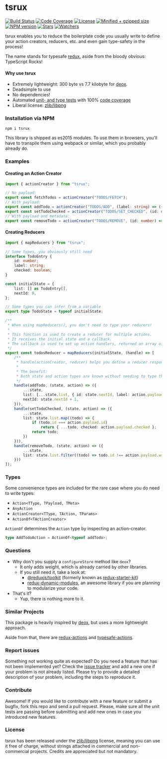 # tsrux

[![Build Status](https://flat.badgen.net/travis/lusito/tsrux/master?icon=travis&label=tests)](https://travis-ci.org/Lusito/tsrux)
[![Code Coverage](https://flat.badgen.net/coveralls/c/github/Lusito/tsrux/master?icon=codecov)](https://coveralls.io/github/Lusito/tsrux)
[![License](https://flat.badgen.net/github/license/lusito/tsrux?icon=github)](https://github.com/lusito/tsrux/blob/master/LICENSE)
[![Minified + gzipped size](https://flat.badgen.net/bundlephobia/minzip/tsrux?icon=dockbit)](https://bundlephobia.com/result?p=tsrux)
[![NPM version](https://flat.badgen.net/npm/v/tsrux?icon=npm)](https://www.npmjs.com/package/tsrux)
[![Stars](https://flat.badgen.net/github/stars/lusito/tsrux?icon=github)](https://github.com/lusito/tsrux)
[![Watchers](https://flat.badgen.net/github/watchers/lusito/tsrux?icon=github)](https://github.com/lusito/tsrux)

tsrux enables you to reduce the boilerplate code you usually write to define your action creators, reducers, etc. and even gain type-safety in the process!

The name stands for typesafe [redux](https://redux.js.org/), aside from the bloody obvious: TypeScript Rocks!

#### Why use tsrux

- Extremely lightweight: 300 byte vs 7.7 kilobyte for [deox](https://bundlephobia.com/result?p=deox).
- Deadsimple to use
- No dependencies!
- Automated [unit- and type tests](https://travis-ci.org/Lusito/tsrux) with 100% [code coverage](https://coveralls.io/github/Lusito/tsrux)
- Liberal license: [zlib/libpng](https://github.com/Lusito/tsrux/blob/master/LICENSE)

### Installation via NPM

```
npm i tsrux
```

This library is shipped as es2015 modules. To use them in browsers, you'll have to transpile them using webpack or similar, which you probably already do.

### Examples

#### Creating an Action Creator

```typescript
import { actionCreator } from "tsrux";

// No payload:
export const fetchTodos = actionCreator("TODOS/FETCH");
// With payload:
export const addTodo = actionCreator("TODOS/ADD", (label: string) => ({ label }));
export const setTodoChecked = actionCreator("TODOS/SET_CHECKED", (id: number, checked: boolean) => ({ id, checked }));
// With payload and metadata:
export const removeTodo = actionCreator("TODOS/REMOVE", (id: number) => ({ id }), (id: number) => ({ metaId: id, foo: "bar" }));

```

#### Creating Reducers

```typescript
import { mapReducers } from "tsrux";

// Some types, you obviously still need
interface TodoEntry {
    id: number;
    label: string;
    checked: boolean;
}

const initialState = {
    list: [] as TodoEntry[],
    nextId: 0,
};

// Some types you can infer from a variable
export type TodoState = typeof initialState;

/**
 * When using mapReducers(), you don't need to type your reducers!
 * 
 * This function is used to create a reducer for multiple actions.
 * It receives the initial state and a callback.
 * The callback is used to set up action handlers, returned an array of action handlers.
 */
export const todosReducer = mapReducers(initialState, (handle) => [
    /**
     * handle(actionCreator, reducer) helps you define a reducer responsible for one single action.
     * 
     * The benefit:
     * Both state and action types are known without needing to type them down!
     */
    handle(addTodo, (state, action) => ({
        ...state,
        list: [...state.list, { id: state.nextId, label: action.payload.label, checked: false }],
        nextId: state.nextId + 1,
    })),
    handle(setTodoChecked, (state, action) => ({
        ...state,
        list: state.list.map((todo) => {
            if (todo.id === action.payload.id)
                return { ...todo, checked: action.payload.checked };
            return todo;
        })
    })),
    handle(removeTodo, (state, action) => ({
        ...state,
        list: state.list.filter((todo) => todo.id !== action.payload.wrong), // Boom: payload does not have an attribute named "wrong"
    }))
]);
```

### Types

Some convenience types are included for the rare case where you do need to write types:

- `Action<TType, TPayload, TMeta>`
- `AnyAction`
- `ActionCreator<TType, TAction, TParams>`
- `ActionOf<TActionCreator>`

`ActionOf` determines the `Action` type by inspecting an action-creator.

```typescript
type AddTodoAction = ActionOf<typeof addTodo>;
```

### Questions

- Why don't you supply a `configureStore` method like `deox`?
  - It only adds weight, which is already carried by other libraries.
  - If you still need it, take a look at:
    - [@reduxjs/toolkit](https://www.npmjs.com/package/@reduxjs/toolkit) (formerly known as [redux-starter-kit](https://www.npmjs.com/package/redux-starter-kit))
    - [redux-dynamic-modules](https://www.npmjs.com/package/redux-dynamic-modules), an awesome library if you are planning to modularize your code.
- That's it?
  - Yup, there is nothing more to it.

### Similar Projects
This package is heavily inspired by [deox](https://github.com/thebrodmann/deox), but uses a more lightweight approach.

Aside from that, there are [redux-actions](https://github.com/redux-utilities/redux-actions) and [typesafe-actions](https://github.com/piotrwitek/typesafe-actions).



### Report issues

Something not working quite as expected? Do you need a feature that has not been implemented yet? Check the [issue tracker](https://github.com/Lusito/tsrux/issues) and add a new one if your problem is not already listed. Please try to provide a detailed description of your problem, including the steps to reproduce it.

### Contribute

Awesome! If you would like to contribute with a new feature or submit a bugfix, fork this repo and send a pull request. Please, make sure all the unit tests are passing before submitting and add new ones in case you introduced new features.

### License

tsrux has been released under the [zlib/libpng](https://github.com/Lusito/tsrux/blob/master/LICENSE) license, meaning you
can use it free of charge, without strings attached in commercial and non-commercial projects. Credits are appreciated but not mandatory.
